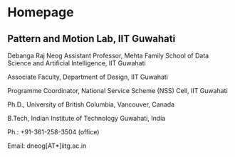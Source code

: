 # Homepage

## Pattern and Motion Lab, IIT Guwahati

Debanga Raj Neog
Assistant Professor, Mehta Family School of Data Science and Artificial Intelligence, IIT Guwahati

Associate Faculty, Department of Design, IIT Guwahati

Programme Coordinator, National Service Scheme (NSS) Cell, IIT Guwahati

Ph.D., University of British Columbia, Vancouver, Canada

B.Tech, Indian Institute of Technology Guwahati, India

Ph.: +91-361-258-3504 (office)

Email: dneog[AT*]iitg.ac.in
